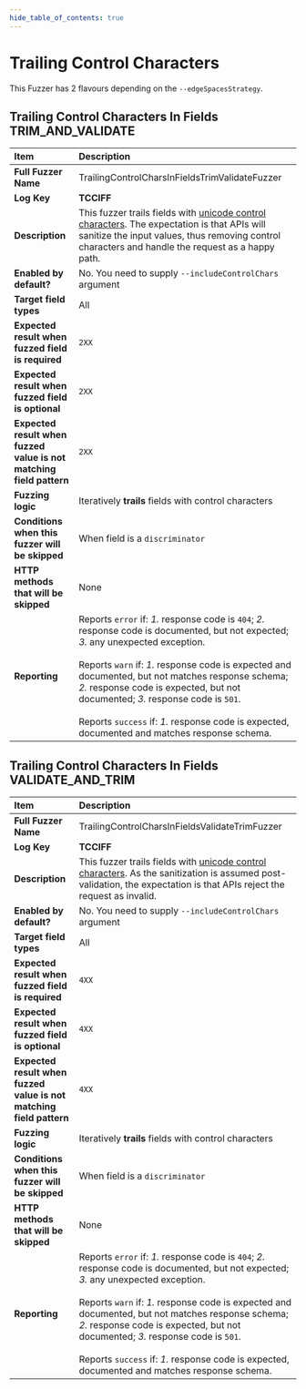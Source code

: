 ```yaml
--- 
hide_table_of_contents: true
---
```


# Trailing Control Characters

This Fuzzer has 2 flavours depending on the `--edgeSpacesStrategy`.

## Trailing Control Characters In Fields TRIM_AND_VALIDATE
| Item                                                                | Description                                                                                                                                                                                                                                                                                                                                                                                                                                 |
|:--------------------------------------------------------------------|:--------------------------------------------------------------------------------------------------------------------------------------------------------------------------------------------------------------------------------------------------------------------------------------------------------------------------------------------------------------------------------------------------------------------------------------------|
| **Full Fuzzer Name**                                                | TrailingControlCharsInFieldsTrimValidateFuzzer                                                                                                                                                                                                                                                                                                                                                                                              |
| **Log Key**                                                         | **TCCIFF**                                                                                                                                                                                                                                                                                                                                                                                                                                  |
| **Description**                                                     | This fuzzer trails fields with [unicode control characters](https://en.wikipedia.org/wiki/Control_character). The expectation is that APIs will sanitize the input values, thus removing control characters and handle the request as a happy path.                                                                                                                                                                                         |
| **Enabled by default?**                                             | No. You need to supply `--includeControlChars` argument                                                                                                                                                                                                                                                                                                                                                                                     |
| **Target field types**                                              | All                                                                                                                                                                                                                                                                                                                                                                                                                                         |
| **Expected result when fuzzed field is required**                   | `2XX`                                                                                                                                                                                                                                                                                                                                                                                                                                       |
| **Expected result when fuzzed field is optional**                   | `2XX`                                                                                                                                                                                                                                                                                                                                                                                                                                       |
| **Expected result when fuzzed value is not matching field pattern** | `2XX`                                                                                                                                                                                                                                                                                                                                                                                                                                       |
| **Fuzzing logic**                                                   | Iteratively **trails** fields with control characters                                                                                                                                                                                                                                                                                                                                                                                       |
| **Conditions when this fuzzer will be skipped**                     | When field is a `discriminator`                                                                                                                                                                                                                                                                                                                                                                                                             |
| **HTTP methods that will be skipped**                               | None                                                                                                                                                                                                                                                                                                                                                                                                                                        |
| **Reporting**                                                       | Reports `error` if: *1.* response code is `404`; *2.* response code is documented, but not expected; *3.* any unexpected exception. <br/><br/> Reports `warn` if: *1.* response code is expected and documented, but not matches response schema; *2.* response code is expected, but not documented; *3.* response code is `501`. <br/><br/> Reports `success` if: *1.* response code is expected, documented and matches response schema. | 

## Trailing Control Characters In Fields VALIDATE_AND_TRIM
| Item                                                                | Description                                                                                                                                                                                                                                                                                                                                                                                                                                 |
|:--------------------------------------------------------------------|:--------------------------------------------------------------------------------------------------------------------------------------------------------------------------------------------------------------------------------------------------------------------------------------------------------------------------------------------------------------------------------------------------------------------------------------------|
| **Full Fuzzer Name**                                                | TrailingControlCharsInFieldsValidateTrimFuzzer                                                                                                                                                                                                                                                                                                                                                                                              |
| **Log Key**                                                         | **TCCIFF**                                                                                                                                                                                                                                                                                                                                                                                                                                  |
| **Description**                                                     | This fuzzer trails fields with [unicode control characters](https://en.wikipedia.org/wiki/Control_character). As the sanitization is assumed post-validation, the expectation is that APIs reject the request as invalid.                                                                                                                                                                                                                   |
| **Enabled by default?**                                             | No. You need to supply `--includeControlChars` argument                                                                                                                                                                                                                                                                                                                                                                                     |
| **Target field types**                                              | All                                                                                                                                                                                                                                                                                                                                                                                                                                         |
| **Expected result when fuzzed field is required**                   | `4XX`                                                                                                                                                                                                                                                                                                                                                                                                                                       |
| **Expected result when fuzzed field is optional**                   | `4XX`                                                                                                                                                                                                                                                                                                                                                                                                                                       |
| **Expected result when fuzzed value is not matching field pattern** | `4XX`                                                                                                                                                                                                                                                                                                                                                                                                                                       |
| **Fuzzing logic**                                                   | Iteratively **trails** fields with control characters                                                                                                                                                                                                                                                                                                                                                                                       |
| **Conditions when this fuzzer will be skipped**                     | When field is a `discriminator`                                                                                                                                                                                                                                                                                                                                                                                                             |
| **HTTP methods that will be skipped**                               | None                                                                                                                                                                                                                                                                                                                                                                                                                                        |
| **Reporting**                                                       | Reports `error` if: *1.* response code is `404`; *2.* response code is documented, but not expected; *3.* any unexpected exception. <br/><br/> Reports `warn` if: *1.* response code is expected and documented, but not matches response schema; *2.* response code is expected, but not documented; *3.* response code is `501`. <br/><br/> Reports `success` if: *1.* response code is expected, documented and matches response schema. | 
